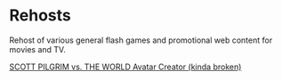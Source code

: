 # Rehosts
Rehost of various general flash games and promotional web content for movies and TV.

[SCOTT PILGRIM vs. THE WORLD Avatar Creator (kinda broken)](https://marcywoo.github.io/rehosting/scott.html)
